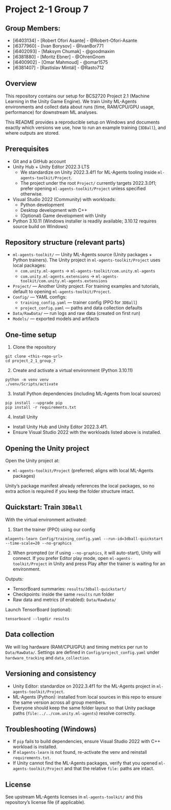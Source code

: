 # Project 2-1 Group 7

## Group Members:
- [i6403134] - [Robert Ofori Asante] - @Robert-Ofori-Asante
- [i6377960] - [Ivan Borysov] - @IvanBor771
- [i6402093] - [Maksym Chumak] - @goodmaxim 
- [i6381880] - [Moritz Ebner] - @OhrenGnom
- [i6400902] - [Omar Mahmoud] - @omar1575
- [i6381407] - [Rastislav Mintál] - @Rasto712

## Overview
This repository contains our setup for BCS2720 Project 2.1 (Machine Learning in the Unity Game Engine). We train Unity ML-Agents environments and collect data about runs (time, RAM/CPU/GPU usage, performance) for downstream ML analyses.

This README provides a reproducible setup on Windows and documents exactly which versions we use, how to run an example training (`3DBall`), and where outputs are stored.

## Prerequisites
- Git and a GitHub account
- Unity Hub + Unity Editor 2022.3 LTS
  - We standardize on Unity 2022.3.4f1 for ML-Agents tooling inside `ml-agents-toolkit/Project`.
  - The project under the root `Project/` currently targets 2022.3.0f1; prefer opening `ml-agents-toolkit/Project` unless specified otherwise.
- Visual Studio 2022 (Community) with workloads:
  - Python development
  - Desktop development with C++
  - (Optional) Game development with Unity
- Python 3.10.11 (Windows installer is readily available; 3.10.12 requires source build on Windows)

## Repository structure (relevant parts)
- `ml-agents-toolkit/` — Unity ML-Agents source (Unity packages + Python trainers). The Unity project in `ml-agents-toolkit/Project` uses local packages:
  - `com.unity.ml-agents` → `ml-agents-toolkit/com.unity.ml-agents`
  - `com.unity.ml-agents.extensions` → `ml-agents-toolkit/com.unity.ml-agents.extensions`
- `Project/` — Another Unity project. For training examples and tutorials, default to opening `ml-agents-toolkit/Project`.
- `Config/` — YAML configs:
  - `training_config.yaml` — trainer config (PPO for `3DBall`)
  - `project_config.yaml` — paths and data collection defaults
- `Data/RawData/` — run logs and raw data (created on first run)
- `Models/` — exported models and artifacts

## One-time setup
1) Clone the repository
```
git clone <this-repo-url>
cd project_2_1_group_7
```

2) Create and activate a virtual environment (Python 3.10.11)
```
python -m venv venv
./venv/Scripts/activate
```

3) Install Python dependencies (including ML-Agents from local sources)
```
pip install --upgrade pip
pip install -r requirements.txt
```

4) Install Unity
- Install Unity Hub and Unity Editor 2022.3.4f1.
- Ensure Visual Studio 2022 with the workloads listed above is installed.

## Opening the Unity project
Open the Unity project at:
- `ml-agents-toolkit/Project` (preferred; aligns with local ML-Agents packages)

Unity’s package manifest already references the local packages, so no extra action is required if you keep the folder structure intact.

## Quickstart: Train `3DBall`
With the virtual environment activated:

1) Start the trainer (PPO) using our config
```
mlagents-learn Config/training_config.yaml --run-id=3dball-quickstart --time-scale=20 --no-graphics
```

2) When prompted (or if using `--no-graphics`, it will auto-start), Unity will connect. If you prefer Editor play mode, open `ml-agents-toolkit/Project` in Unity and press Play after the trainer is waiting for an environment.

Outputs:
- TensorBoard summaries: `results/3dball-quickstart/`
- Checkpoints: inside the same `results` run folder
- Raw data and metrics (if enabled): `Data/RawData/`

Launch TensorBoard (optional):
```
tensorboard --logdir results
```

## Data collection
We will log hardware (RAM/CPU/GPU) and timing metrics per run to `Data/RawData/`. Settings are defined in `Config/project_config.yaml` under `hardware_tracking` and `data_collection`.

## Versioning and consistency
- Unity Editor: standardize on 2022.3.4f1 for the ML-Agents project in `ml-agents-toolkit/Project`.
- ML-Agents (Python): installed from local sources in this repo to ensure the same version across all group members.
- Everyone should keep the same folder layout so that Unity package paths (`file:../../com.unity.ml-agents`) resolve correctly.

## Troubleshooting (Windows)
- If `pip` fails to build dependencies, ensure Visual Studio 2022 with C++ workload is installed.
- If `mlagents-learn` is not found, re-activate the venv and reinstall `requirements.txt`.
- If Unity cannot find the ML-Agents packages, verify that you opened `ml-agents-toolkit/Project` and that the relative `file:` paths are intact.

## License
See upstream ML-Agents licenses in `ml-agents-toolkit/` and this repository’s license file (if applicable).
